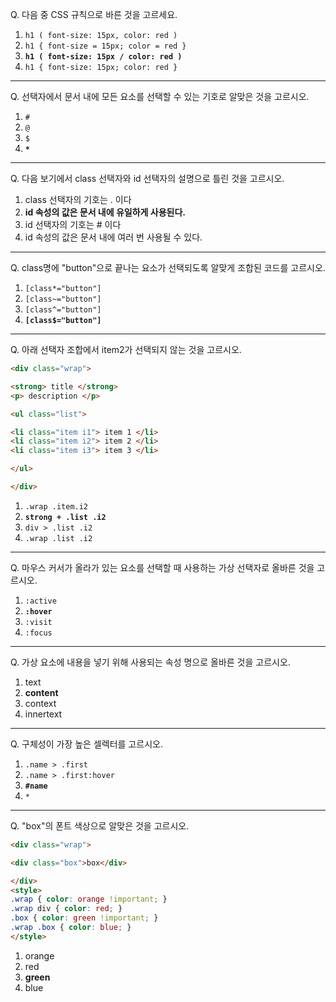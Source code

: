 Q. 다음 중 CSS 규칙으로 바른 것을 고르세요.

1. ```h1 ( font-size: 15px, color: red )```
1. ```h1 { font-size = 15px; color = red }```
1. **```h1 ( font-size: 15px / color: red )```**
1. ```h1 { font-size: 15px; color: red }```

---

Q. 선택자에서 문서 내에 모든 요소를 선택할 수 있는 기호로 알맞은 것을 고르시오.

1. ```#```
2. ```@```
3. ```$```
4. **```*```**

---

Q. 다음 보기에서 class 선택자와 id 선택자의 설명으로 틀린 것을 고르시오.

1. class 선택자의 기호는 . 이다
2. **id 속성의 값은 문서 내에 유일하게 사용된다.**
3. id 선택자의 기호는 # 이다
4. id 속성의 값은 문서 내에 여러 번 사용될 수 있다.

---

Q. class명에 "button"으로 끝나는 요소가 선택되도록 알맞게 조합된 코드를 고르시오.

1. ```[class*="button"]```
2. ```[class~="button"]```
3. ```[class^="button"]```
4. **```[class$="button"]```**

---

Q. 아래 선택자 조합에서 item2가 선택되지 않는 것을 고르시오.

```html
<div class="wrap">

<strong> title </strong>
<p> description </p>

<ul class="list">

<li class="item i1"> item 1 </li>  
<li class="item i2"> item 2 </li>  
<li class="item i3"> item 3 </li>

</ul>

</div>
```

1. ```.wrap .item.i2```
2. **```strong + .list .i2```**
3. ```div > .list .i2```
4. ```.wrap .list .i2```

---

Q. 마우스 커서가 올라가 있는 요소를 선택할 때 사용하는 가상 선택자로 올바른 것을 고르시오.

1. ```:active```
2. **```:hover```**
3. ```:visit```
4. ```:focus```

---

Q. 가상 요소에 내용을 넣기 위해 사용되는 속성 명으로 올바른 것을 고르시오.

1. text
2. **content**
3. context
4. innertext

---

Q. 구체성이 가장 높은 셀렉터를 고르시오.

1. ```.name > .first```
2. ```.name > .first:hover```
3. **```#name```**
4. ```*```

---

Q. "box"의 폰트 색상으로 알맞은 것을 고르시오.

```html
<div class="wrap">

<div class="box">box</div>

</div>
<style>
.wrap { color: orange !important; }
.wrap div { color: red; }
.box { color: green !important; }
.wrap .box { color: blue; }
</style>
```

1. orange
2. red
3. **green**
4. blue
